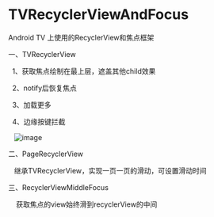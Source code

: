 # TVRecyclerViewAndFocus
Android TV 上使用的RecyclerView和焦点框架

一、TVRecyclerView

    1、获取焦点绘制在最上层，遮盖其他child效果
    
    2、notify后恢复焦点
    
    3、加载更多
    
    4、边缘按键拦截
    
    ![image](https://github.com/ShuKeW/TVRecyclerViewAndFocus/blob/master/app/gif/tvrecyclerview.gif)
    
二、PageRecyclerView

    继承TVRecyclerView，实现一页一页的滑动，可设置滑动时间
    
三、RecyclerViewMiddleFocus

     获取焦点的view始终滑到recyclerView的中间

